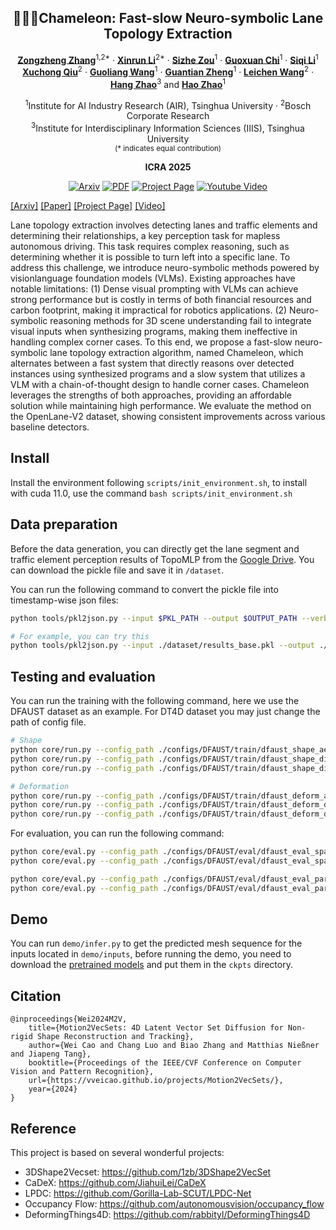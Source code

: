 <div align="center">
<h2>🦖🦎🦕Chameleon: Fast-slow Neuro-symbolic Lane Topology Extraction</h2>

[**Zongzheng Zhang**](https://vveicao.github.io/)<sup>1,2*</sup> · [**Xinrun Li**](https://github.com/netbeifeng)<sup>2*</sup> · [**Sizhe Zou**](https://1zb.github.io/)<sup>1</sup> · [**Guoxuan Chi**](https://1zb.github.io/)<sup>1</sup> · [**Siqi Li**](https://1zb.github.io/)<sup>1</sup> <br>
[**Xuchong Qiu**](https://niessnerlab.org/members/matthias_niessner/profile.html)<sup>2</sup> · [**Guoliang Wang**](https://tangjiapeng.github.io/)<sup>1</sup> · [**Guantian Zheng**](https://1zb.github.io/)<sup>1</sup> · [**Leichen Wang**](https://1zb.github.io/)<sup>2</sup> · [**Hang Zhao**](https://1zb.github.io/)<sup>3</sup> and [**Hao Zhao**](https://1zb.github.io/)<sup>1</sup>

<sup>1</sup>Institute for AI Industry Research (AIR), Tsinghua University · <sup>2</sup>Bosch Corporate Research <br>
<sup>3</sup>Institute for Interdisciplinary Information Sciences (IIIS), Tsinghua University <br>
<sub>(* indicates equal contribution)</sub>

**ICRA 2025**

<a href="https://arxiv.org/abs/2401.06614"><img src='https://img.shields.io/badge/arXiv-M2V-firebrick?logo=arxiv' alt='Arxiv'></a>
<a href="https://arxiv.org/pdf/2401.06614.pdf"><img src='https://img.shields.io/badge/PDF-M2V-orange?logo=googledocs&logoColor=white' alt='PDF'></a>
<a href='https://vveicao.github.io/projects/Motion2VecSets/'><img src='https://img.shields.io/badge/Project_Page-M2V-green?logo=googlechrome&logoColor=white' alt='Project Page'></a>
<a href='https://www.youtube.com/watch?v=VXI3y2o0SqY&ab_channel=MatthiasNiessner'><img src='https://img.shields.io/badge/Video-M2V-red?logo=youtube' alt='Youtube Video'></a>
</div>

[\[Arxiv\]](https://arxiv.org/abs/2401.06614) [\[Paper\]](https://arxiv.org/pdf/2401.06614.pdf) [\[Project Page\]](https://vveicao.github.io/projects/Motion2VecSets/) [\[Video\]](https://www.youtube.com/watch?v=VXI3y2o0SqY&ab_channel=MatthiasNiessner) 


<p>
    Lane topology extraction involves detecting lanes and traffic elements and determining their relationships, a key perception task for mapless autonomous driving. This task requires complex reasoning, such as determining whether it is possible to turn left into a specific lane. To address this challenge, we introduce neuro-symbolic methods powered by visionlanguage foundation models (VLMs). Existing approaches have notable limitations: (1) Dense visual prompting with VLMs can achieve strong performance but is costly in terms of both financial resources and carbon footprint, making it impractical for robotics applications. (2) Neuro-symbolic reasoning methods for 3D scene understanding fail to integrate visual inputs when synthesizing programs, making them ineffective in handling complex corner cases. To this end, we propose a fast-slow neuro-symbolic lane topology extraction algorithm, named Chameleon, which alternates between a fast system that directly reasons over detected instances using synthesized programs and a slow system that utilizes a VLM with a chain-of-thought design to handle corner cases. Chameleon leverages the strengths of both approaches, providing an affordable solution while maintaining high performance. We evaluate the method on the OpenLane-V2 dataset, showing consistent improvements across various baseline detectors.
</p>


## Install

Install the environment following `scripts/init_environment.sh`, to install with cuda 11.0, use the command `bash scripts/init_environment.sh`

## Data preparation

Before the data generation, you can directly get the lane segment and traffic element perception results of TopoMLP from the [Google Drive](https://drive.google.com/file/d/10FUIrxqSPai6eQlqlgIkmBjvtBAyCmJT/view?usp=drive_link). You can download the pickle file and save it in `/dataset`.

You can run the following command to convert the pickle file into timestamp-wise json files:
```bash
python tools/pkl2json.py --input $PKL_PATH --output $OUTPUT_PATH --verbose

# For example, you can try this
python tools/pkl2json.py --input ./dataset/results_base.pkl --output ./dataset/output_json --verbose
```

## Testing and evaluation

You can run the training with the following command, here we use the DFAUST dataset as an example. For DT4D dataset you may just change the path of config file.

```bash
# Shape
python core/run.py --config_path ./configs/DFAUST/train/dfaust_shape_ae.yaml # Shape AE
python core/run.py --config_path ./configs/DFAUST/train/dfaust_shape_diff_sparse.yaml # Diffusion Sparse Input
python core/run.py --config_path ./configs/DFAUST/train/dfaust_shape_diff_partial.yaml # Diffusion Partial Input

# Deformation
python core/run.py --config_path ./configs/DFAUST/train/dfaust_deform_ae.yaml # Deformation AE
python core/run.py --config_path ./configs/DFAUST/train/dfaust_deform_diff_sparse.yaml # Diffusion Sparse Input
python core/run.py --config_path ./configs/DFAUST/train/dfaust_deform_diff_partial.yaml # Diffusion Partial Input
```

For evaluation, you can run the following command:
```bash
python core/eval.py --config_path ./configs/DFAUST/eval/dfaust_eval_sparse.yaml # Test Sparse Unssen Sequence
python core/eval.py --config_path ./configs/DFAUST/eval/dfaust_eval_sparse.yaml --test_ui # Test Sparse Unssen Individual

python core/eval.py --config_path ./configs/DFAUST/eval/dfaust_eval_partial.yaml # Test Partial Unssen Sequence
python core/eval.py --config_path ./configs/DFAUST/eval/dfaust_eval_partial.yaml --test_ui # Test Partial Unssen Individual
```

## Demo

You can run `demo/infer.py` to get the predicted mesh sequence for the inputs located in `demo/inputs`, before running the demo, you need to download the [pretrained models](https://drive.google.com/drive/folders/1dvn-u2BCPkmRWH9wsDdxLOqTV8SzPb7i?usp=sharing) and put them in the `ckpts` directory.

## Citation
```
@inproceedings{Wei2024M2V,
    title={Motion2VecSets: 4D Latent Vector Set Diffusion for Non-rigid Shape Reconstruction and Tracking},
    author={Wei Cao and Chang Luo and Biao Zhang and Matthias Nießner and Jiapeng Tang},
    booktitle={Proceedings of the IEEE/CVF Conference on Computer Vision and Pattern Recognition},
    url={https://vveicao.github.io/projects/Motion2VecSets/},
    year={2024}
} 
```

## Reference
This project is based on several wonderful projects:
- 3DShape2Vecset: https://github.com/1zb/3DShape2VecSet
- CaDeX: https://github.com/JiahuiLei/CaDeX
- LPDC: https://github.com/Gorilla-Lab-SCUT/LPDC-Net
- Occupancy Flow: https://github.com/autonomousvision/occupancy_flow
- DeformingThings4D: https://github.com/rabbityl/DeformingThings4D